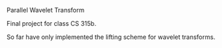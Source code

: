 Parallel Wavelet Transform 

Final project for class CS 315b.

So far have only implemented the lifting scheme for wavelet transforms.
